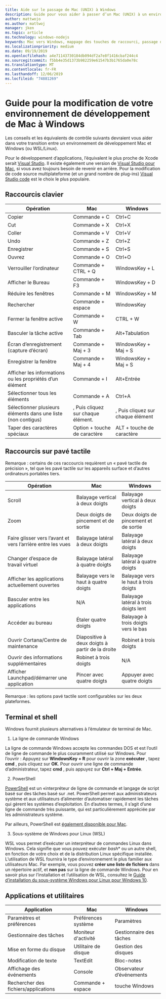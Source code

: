 ```yaml
---
title: Aide sur le passage de Mac (UNIX) à Windows
description: Guide pour vous aider à passer d’un Mac (UNIX) à un environnement de développement Windows, y compris le mappage de touches de raccourci et une brève vue d’ensemble des concepts qui diffèrent entre Mac et Windows.
author: mattwojo
ms.author: mattwoj
manager: jken
ms.topic: article
ms.technology: windows-nodejs
keywords: Mac vers Windows, mappage des touches de raccourci, passage d’UNIX vers Windows, transition de Mac vers Windows, aide à passer de MacBook à la surface, utilisation de Windows pour un utilisateur Macintosh, passage de Macintosh à Windows, aide à la modification des environnements de développement, Mac OS X à Windows, aide passage de Mac à PC
ms.localizationpriority: medium
ms.date: 09/19/2019
ms.openlocfilehash: a4e71143730184db094df2a7e8f1416cbaf244c4
ms.sourcegitcommit: f5bb4e35d1373b982259e61547b3b1765da0e78c
ms.translationtype: MT
ms.contentlocale: fr-FR
ms.lasthandoff: 12/06/2019
ms.locfileid: "74881269"
---
```

# <a name="guide-for-changing-your-dev-environment-from-mac-to-windows"></a>Guide pour la modification de votre environnement de développement de Mac à Windows

Les conseils et les équivalents de contrôle suivants devraient vous aider dans votre transition entre un environnement de développement Mac et Windows (ou WSL/Linux).

Pour le développement d’applications, l’équivalent le plus proche de Xcode serait [Visual Studio](https://visualstudio.microsoft.com). Il existe également une version de [Visual Studio pour Mac](https://visualstudio.microsoft.com/vs/mac/), si vous avez toujours besoin de revenir en arrière. Pour la modification de code source multiplateforme (et un grand nombre de plug-ins) [Visual Studio code](https://code.visualstudio.com/?wt.mc_id=DX_841432) est le choix le plus populaire.

## <a name="keyboard-shortcuts"></a>Raccourcis clavier

| **Opération** | **Mac** | **Windows** |
|---------------|--------------------|---------------------|
| Copier | Commande + C | Ctrl+C |
| Cut | Commande + X | Ctrl+X |
| Coller | Commande + V | Ctrl+V |
| Undo | Commande + Z | Ctrl+Z |
| Enregistrer | Commande + S | Ctrl+S |
| Ouvrez | Commande + O | Ctrl+O |
| Verrouiller l’ordinateur | Commande + CTRL + Q | WindowsKey + L |
| Afficher le Bureau | Commande + F3 | WindowsKey + D |
| Réduire les fenêtres | Commande + M | WindowsKey + M |
| Rechercher | Commande + espace | WindowsKey |
| Fermer la fenêtre active | Commande + W | CTRL + W |
| Basculer la tâche active | Commande + Tab | Alt+Tabulation |
| Écran d’enregistrement (capture d’écran) | Commande + Maj + 3 | WindowsKey + Maj + S |
| Enregistrer la fenêtre | Commande + Maj + 4 | WindowsKey + Maj + S |
| Afficher les informations ou les propriétés d’un élément | Commande + I | Alt+Entrée |
 | Sélectionner tous les éléments | Commande + A | Ctrl+A |
| Sélectionner plusieurs éléments dans une liste (non contigus) | , Puis cliquez sur chaque élément. | , Puis cliquez sur chaque élément |
| Taper des caractères spéciaux | Option + touche de caractère | ALT + touche de caractère|

## <a name="trackpad-shortcuts"></a>Raccourcis sur pavé tactile

Remarque : certains de ces raccourcis requièrent un « pavé tactile de précision », tel que les pavé tactile sur les appareils surface et d’autres ordinateurs portables tiers.

 **Opération** | **Mac** | **Windows** |
|---------------|--------------------|---------------------|
| Scroll | Balayage vertical à deux doigts | Balayage vertical à deux doigts |
| Zoom | Deux doigts de pincement et de sortie | Deux doigts de pincement et de sortie |
| Faire glisser vers l’avant et vers l’arrière entre les vues | Balayage latéral à deux doigts | Balayage latéral à deux doigts |
| Changer d’espace de travail virtuel | Balayage latéral à quatre doigts | Balayage latéral à quatre doigts |
| Afficher les applications actuellement ouvertes | Balayage vers le haut à quatre doigts | Balayage vers le haut à trois doigts |
| Basculer entre les applications | N/A | Balayage latéral à trois doigts lent |
| Accéder au bureau | Étaler quatre doigts | Balayage à trois doigts vers le bas |
| Ouvrir Cortana/Centre de maintenance | Diapositive à deux doigts à partir de la droite | Robinet à trois doigts |
| Ouvrir des informations supplémentaires | Robinet à trois doigts | N/A |
|Afficher Launchpad/démarrer une application | Pincer avec quatre doigts | Appuyer avec quatre doigts |

Remarque : les options pavé tactile sont configurables sur les deux plateformes.

## <a name="terminal-and-shell"></a>Terminal et shell

Windows fournit plusieurs alternatives à l’émulateur de terminal de Mac.

1. La ligne de commande Windows

La ligne de commande Windows accepte les commandes DOS et est l’outil de ligne de commande le plus couramment utilisé sur Windows. Pour l’ouvrir : Appuyez sur **WindowsKey + R** pour ouvrir la zone **exécuter** , tapez **cmd** , puis cliquez sur **OK**. Pour ouvrir une ligne de commande d’administrateur, tapez **cmd** , puis appuyez sur **Ctrl + Maj + Entrée**.

2. PowerShell

[PowerShell](https://docs.microsoft.com/powershell/scripting/overview?view=powershell-6) est un «interpréteur de ligne de commande et langage de script basé sur des tâches basé sur .net. PowerShell permet aux administrateurs système et aux utilisateurs d’alimenter d’automatiser rapidement les tâches qui gèrent les systèmes d’exploitation. En d’autres termes, il s’agit d’une ligne de commande très puissante, qui est particulièrement appréciée par les administrateurs système.

Par ailleurs, PowerShell est [également disponible pour Mac](https://docs.microsoft.com/powershell/scripting/install/installing-powershell-core-on-macos?view=powershell-6).

3. Sous-système de Windows pour Linux (WSL)

WSL vous permet d’exécuter un interpréteur de commandes Linux dans Windows. Cela signifie que vous pouvez exécuter *bash** ou un autre shell, en fonction de votre choix et de la distribution Linux spécifique installée. L’utilisation de WSL fournira le type d’environnement le plus familier aux utilisateurs Mac. Par exemple, vous pouvez **créer une liste de fichiers** dans un répertoire actif, et **non pas** sur la ligne de commande Windows. Pour en savoir plus sur l’installation et l’utilisation de WSL, consultez le [Guide d’installation du sous-système Windows pour Linux pour Windows 10](https://docs.microsoft.com/windows/wsl/install-win10).

## <a name="apps-and-utilities"></a>Applications et utilitaires

 **Application** | **Mac** | **Windows** |
|---------------|--------------------|---------------------|
| Paramètres et préférences | Préférences système | Paramètres |
| Gestionnaire des tâches | Moniteur d'activité | Gestionnaire des tâches |
| Mise en forme du disque | Utilitaire de disque | Gestion des disques |
| Modification de texte | TextEdit | Bloc-notes |
| Affichage des événements | Console | Observateur d’événements |
| Rechercher des fichiers/applications | Commande + espace | touche Windows |
